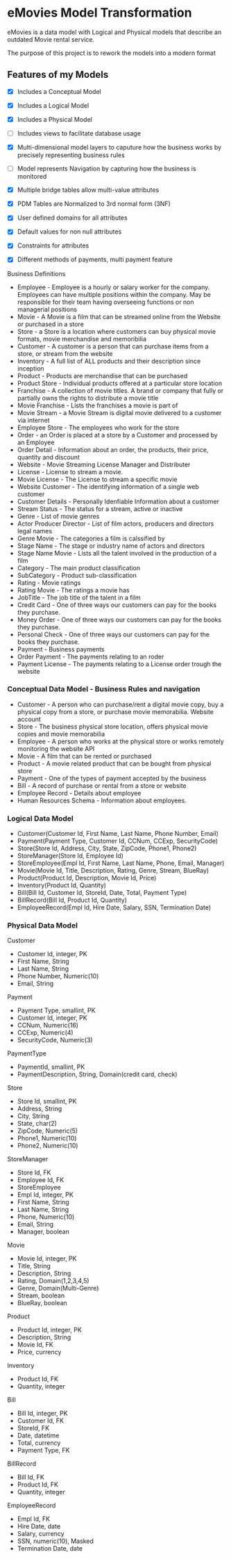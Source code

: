 # eMovies Model Transformation

eMovies is a data model with Logical and Physical models that describe an outdated Movie rental service.

The purpose of this project is to rework the models into a modern format

## Features of my Models

- [X] Includes a Conceptual Model
- [X] Includes a Logical Model
- [X] Includes a Physical Model
- [ ] Includes views to facilitate database usage
- [X] Multi-dimensional model layers to caputure how the business works by precisely representing business rules
- [ ] Model represents Navigation by capturing how the business is monitored
- [X] Multiple bridge tables allow multi-value attributes
- [X] PDM Tables are Normalized to 3rd normal form (3NF)
- [X] User defined domains for all attributes
- [X] Default values for non null attributes
- [X] Constraints for attributes
- [X] Different methods of payments, multi payment feature
  

Business Definitions

- Employee - Employee is a hourly or salary worker for the company. Employees can have multiple positions within the company. May be responsible for their team having overseeing functions or non managerial positions
- Movie - A Movie is a film that can be streamed online from the Website or purchased in a store
- Store - a Store is a location where customers can buy physical movie formats, movie merchandise and memoribilia
- Customer - A customer is a person that can purchase items from a store, or stream from the website
- Inventory - A full list of ALL products and their description since inception
- Product - Products are merchandise that can be purchased
- Product Store - Individual products offered at a particular store location
- Franchise - A collection of movie titles. A brand or company that fully or partially owns the rights to distribute a movie title
- Movie Franchise - Lists the franchises a movie is part of
- Movie Stream - a Movie Stream is digital movie delivered to a customer via internet
- Employee Store - The employees who work for the store
- Order - an Order is placed at a store by a Customer and processed by an Employee
- Order Detail - Information about an order, the products, their price, quantity and discount
- Website - Movie Streaming License Manager and Distributer
- License - License to stream a movie.
- Movie License - The License to stream a specific movie
- Website Customer - The identifying information of a single web customer
- Customer Details - Personally Idenfiable Information about a customer
- Stream Status - The status for a stream, active or inactive
- Genre - List of movie genres
- Actor Producer Director - List of film actors, producers and directors legal names
- Genre Movie - The categories a film is calssified by
- Stage Name - The stage or industry name of actors and directors
- Stage Name Movie - Lists all the talent involved in the production of a film
- Category - The main product classification
- SubCategory - Product sub-classification
- Rating - Movie ratings
- Rating Movie - The ratings a movie has
- JobTitle - The job title of the talent in a film
- Credit Card - One of three ways our customers can pay for the books they purchase.
- Money Order - One of three ways our customers can pay for the books they purchase.
- Personal Check - One of three ways our customers can pay for the books they purchase.
- Payment - Business payments
- Order Payment - The payments relating to an roder
- Payment License - The payments relating to a License order trough the website


### Conceptual Data Model - Business Rules and navigation

* Customer - A person who can purchase/rent a digital movie copy, buy a physical copy from a store, or purchase movie memorabilia. Website account
* Store - The business physical store location, offers physical movie copies and movie memorabilia
* Employee - A person who works at the physical store or works remotely monitoring the website API
* Movie - A film that can be rented or purchased
* Product - A movie related product that can be bought from physical store
* Payment - One of the types of payment accepted by the business
* Bill - A record of purchase or rental from a store or website
* Employee Record - Details about employee
* Human Resources Schema - Information about employees.

### Logical Data Model
* Customer(Customer Id, First Name, Last Name, Phone Number, Email)
* Payment(Payment Type, Customer Id, CCNum, CCExp, SecurityCode)
* Store(Store Id, Address, City, State, ZipCode, Phone1, Phone2)
* StoreManager(Store Id, Employee Id)
* StoreEmployee(Empl Id, First Name, Last Name, Phone, Email, Manager)
* Movie(Movie Id, Title, Description, Rating, Genre, Stream, BlueRay)
* Product(Product Id, Description, Movie Id, Price)
* Inventory(Product Id, Quantity)
* Bill(Bill Id, Customer Id, StoreId, Date, Total, Payment Type)
* BillRecord(Bill Id, Product Id, Quantity)
* EmployeeRecord(Empl Id, Hire Date, Salary, SSN, Termination Date) 

### Physical Data Model

Customer
* Customer Id, integer, PK
* First Name, String
* Last Name, String
* Phone Number, Numeric(10)
* Email, String

Payment
* Payment Type, smallint, PK
* Customer Id, integer, PK
* CCNum, Numeric(16)
* CCExp, Numeric(4)
* SecurityCode, Numeric(3)

PaymentType
* PaymentId, smallint, PK
* PaymentDescription, String, Domain(credit card, check)

Store
* Store Id, smallint, PK
* Address, String
* City, String
* State, char(2)
* ZipCode, Numeric(5)
* Phone1, Numeric(10)
* Phone2, Numeric(10)

StoreManager
* Store Id, FK
* Employee Id, FK
* StoreEmployee
* Empl Id, integer, PK
* First Name, String
* Last Name, String
* Phone, Numeric(10)
* Email, String
* Manager, boolean

Movie
* Movie Id, integer, PK
* Title, String
* Description, String
* Rating, Domain(1,2,3,4,5)
* Genre, Domain(Multi-Genre)
* Stream, boolean
* BlueRay, boolean

Product
* Product Id, integer, PK
* Description, String
* Movie Id, FK
* Price, currency

Inventory
* Product Id, FK
* Quantity, integer

Bill
* Bill Id, integer, PK
* Customer Id, FK
* StoreId, FK
* Date, datetime
* Total, currency
* Payment Type, FK

BillRecord
* Bill Id, FK
* Product Id, FK
* Quantity, integer

EmployeeRecord
* Empl Id, FK
* Hire Date, date
* Salary, currency
* SSN, numeric(10), Masked
* Termination Date, date 
